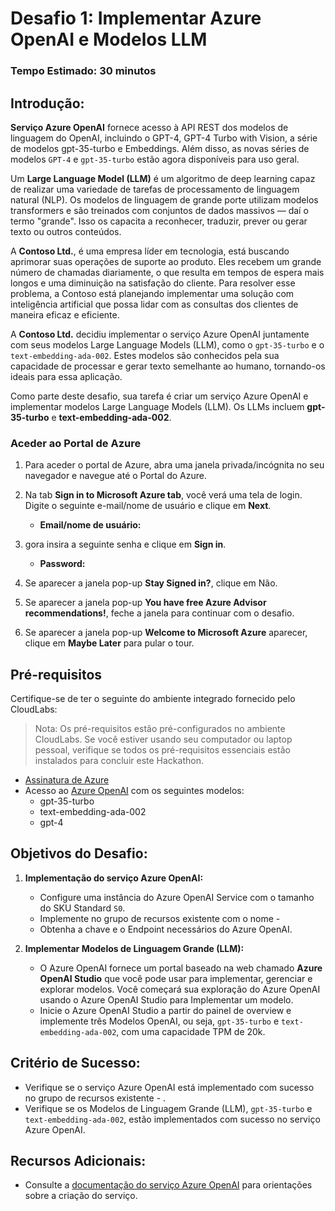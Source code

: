 # Desafio 1: Implementar Azure OpenAI e Modelos LLM

### Tempo Estimado: 30 minutos

## Introdução:

**Serviço Azure OpenAI** fornece acesso à API REST dos modelos de linguagem do OpenAI, incluindo o GPT-4, GPT-4 Turbo with Vision, a série de modelos gpt-35-turbo e Embeddings. Além disso, as novas séries de modelos `GPT-4` e `gpt-35-turbo` estão agora disponíveis para uso geral.

Um **Large Language Model (LLM)** é um algoritmo de deep learning capaz de realizar uma variedade de tarefas de processamento de linguagem natural (NLP). Os modelos de linguagem de grande porte utilizam modelos transformers e são treinados com conjuntos de dados massivos — daí o termo "grande". Isso os capacita a reconhecer, traduzir, prever ou gerar texto ou outros conteúdos.

A **Contoso Ltd.**, é uma empresa líder em tecnologia, está buscando aprimorar suas operações de suporte ao produto. Eles recebem um grande número de chamadas diariamente, o que resulta em tempos de espera mais longos e uma diminuição na satisfação do cliente. Para resolver esse problema, a Contoso está planejando implementar uma solução com inteligência artificial que possa lidar com as consultas dos clientes de maneira eficaz e eficiente.

A **Contoso Ltd.** decidiu implementar o serviço Azure OpenAI juntamente com seus modelos Large Language Models (LLM), como o `gpt-35-turbo` e o `text-embedding-ada-002`. Estes modelos são conhecidos pela sua capacidade de processar e gerar texto semelhante ao humano, tornando-os ideais para essa aplicação.

Como parte deste desafio, sua tarefa é criar um serviço Azure OpenAI e implementar modelos Large Language Models (LLM). Os LLMs incluem **gpt-35-turbo** e **text-embedding-ada-002**.

### Aceder ao Portal de Azure

1. Para aceder o portal de Azure, abra uma janela privada/incógnita no seu navegador e navegue até o Portal do Azure.

1. Na tab **Sign in to Microsoft Azure tab**, você verá uma tela de login. Digite o seguinte e-mail/nome de usuário e clique em **Next**.

   - **Email/nome de usuário:** <inject key="AzureAdUserEmail"></inject>

1. gora insira a seguinte senha e clique em **Sign in**.

   - **Password:** <inject key="AzureAdUserPassword"></inject>

1. Se aparecer a janela pop-up **Stay Signed in?**, clique em Não.

1. Se aparecer a janela pop-up **You have free Azure Advisor recommendations!**, feche a janela para continuar com o desafio.

1. Se aparecer a janela pop-up **Welcome to Microsoft Azure** aparecer, clique em **Maybe Later** para pular o tour.

## Pré-requisitos

Certifique-se de ter o seguinte do ambiente integrado fornecido pelo CloudLabs:

> Nota: Os pré-requisitos estão pré-configurados no ambiente CloudLabs. Se você estiver usando seu computador ou laptop pessoal, verifique se todos os pré-requisitos essenciais estão instalados para concluir este Hackathon.

  - [Assinatura de Azure](https://azure.microsoft.com/en-us/free/)
  - Acesso ao [Azure OpenAI](https://aka.ms/oai/access) com os seguintes modelos:
    - gpt-35-turbo
    - text-embedding-ada-002
    - gpt-4

## Objetivos do Desafio:

1. **Implementação do serviço Azure OpenAI:**
   - Configure uma instância do Azure OpenAI Service com o tamanho do SKU Standard `S0`.
   - Implemente no grupo de recursos existente com o nome - **<inject key="Resource Group Name"/>**
   - Obtenha a chave e o Endpoint necessários do Azure OpenAI.

   <validation step="ad89350a-8a60-4fcd-88f1-38493f6f74f7" />

2. **Implementar Modelos de Linguagem Grande (LLM):**
   - O Azure OpenAI fornece um portal baseado na web chamado **Azure OpenAI Studio** que você pode usar para implementar, gerenciar e explorar modelos. Você começará sua exploração do Azure OpenAI usando o Azure OpenAI Studio para Implementar um modelo.
   - Inicie o Azure OpenAI Studio a partir do painel de overview e implemente três Modelos OpenAI, ou seja, `gpt-35-turbo` e `text-embedding-ada-002`, com uma capacidade TPM de 20k.

   <validation step="22eb5371-de7d-426c-be18-594c9e05c080" />

## Critério de Sucesso:

- Verifique se o serviço Azure OpenAI está implementado com sucesso no grupo de recursos existente - <inject key="Resource Group Name"/>.
- Verifique se os Modelos de Linguagem Grande (LLM), `gpt-35-turbo` e `text-embedding-ada-002`,  estão implementados com sucesso no serviço Azure OpenAI.

## Recursos Adicionais:

- Consulte a [documentação do serviço Azure OpenAI](https://learn.microsoft.com/en-us/azure/ai-services/openai/) para orientações sobre a criação do serviço.
